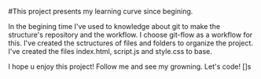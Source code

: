 #This project presents my learning curve since begining.

In the begining time I've used to knowledge about git to make the structure's repository and the workflow.
I choose git-flow as a workflow for this.
I've created the sctructures of files and folders to organize the project.
I've created the files index.html, script.js and style.css to base.

I hope u enjoy this project!
Follow me and see my growning.
Let's code! []s
